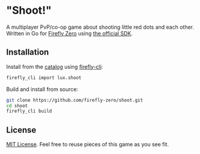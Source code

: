 # "Shoot!"

A multiplayer PvP/co-op game about shooting little red dots and each other. Written in Go for [Firefly Zero](https://fireflyzero.com/) using [the official SDK](https://github.com/firefly-zero/firefly-go).

## Installation

Install from the [catalog](https://catalog.fireflyzero.com/) using [firefly-cli](https://github.com/firefly-zero/firefly-cli):

```bash
firefly_cli import lux.shoot
```

Build and install from source:

```bash
git clone https://github.com/firefly-zero/shoot.git
cd shoot
firefly_cli build
```

## License

[MIT License](./LICENSE). Feel free to reuse pieces of this game as you see fit.
